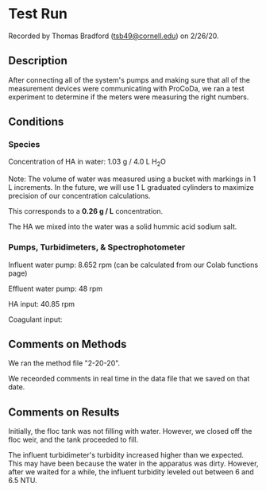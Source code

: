 # Test Run

Recorded by Thomas Bradford (tsb49@cornell.edu) on 2/26/20. 

## Description
After connecting all of the system's pumps and making sure that all of the measurement devices were communicating with ProCoDa, we ran a test experiment to determine if the meters were measuring the right numbers. 

## Conditions

### Species 
Concentration of HA in water: 1.03 g / 4.0 L H<sub>2</sub>O

Note: The volume of water was measured using a bucket with markings in 1 L increments. In the future, we will use 1 L graduated cylinders to maximize precision of our concentration calculations. 

This corresponds to a **0.26 g / L** concentration. 

The HA we mixed into the water was a solid hummic acid sodium salt.

### Pumps, Turbidimeters, & Spectrophotometer
Influent water pump: 8.652 rpm (can be calculated from our Colab functions page)

Effluent water pump: 48 rpm

HA input: 40.85 rpm

Coagulant input:

## Comments on Methods
We ran the method file "2-20-20". 

We receorded comments in real time in the data file that we saved on that date. 

## Comments on Results
Initially, the floc tank was not filling with water. However, we closed off the floc weir, and the tank proceeded to fill. 

The influent turbidimeter's turbidity increased higher than we expected. This may have been because the water in the apparatus was dirty. However, after we waited for a while, the influent turbidity leveled out between 6 and 6.5 NTU.
